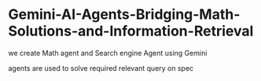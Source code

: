 # Gemini-AI-Agents-Bridging-Math-Solutions-and-Information-Retrieval
we create Math agent and Search engine Agent using Gemini

agents are used to solve required relevant query on spec